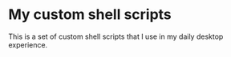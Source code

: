 # My custom shell scripts

This is a set of custom shell scripts that I use in my daily
desktop experience.
